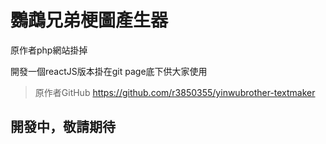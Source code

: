# 鸚鵡兄弟梗圖產生器
原作者php網站掛掉

開發一個reactJS版本掛在git page底下供大家使用
> 原作者GitHub https://github.com/r3850355/yinwubrother-textmaker

## 開發中，敬請期待